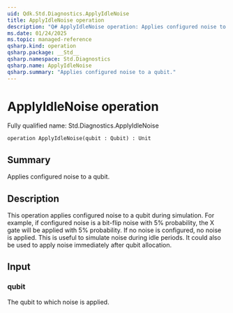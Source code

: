 ```yaml
---
uid: Qdk.Std.Diagnostics.ApplyIdleNoise
title: ApplyIdleNoise operation
description: "Q# ApplyIdleNoise operation: Applies configured noise to a qubit."
ms.date: 01/24/2025
ms.topic: managed-reference
qsharp.kind: operation
qsharp.package: __Std__
qsharp.namespace: Std.Diagnostics
qsharp.name: ApplyIdleNoise
qsharp.summary: "Applies configured noise to a qubit."
---
```


# ApplyIdleNoise operation

Fully qualified name: Std.Diagnostics.ApplyIdleNoise

```qsharp
operation ApplyIdleNoise(qubit : Qubit) : Unit
```

## Summary
Applies configured noise to a qubit.

## Description
This operation applies configured noise to a qubit during simulation. For example,
if configured noise is a bit-flip noise with 5% probability, the X gate will be applied
with 5% probability. If no noise is configured, no noise is applied.
This is useful to simulate noise during idle periods. It could also be used to
apply noise immediately after qubit allocation.

## Input
### qubit
The qubit to which noise is applied.
